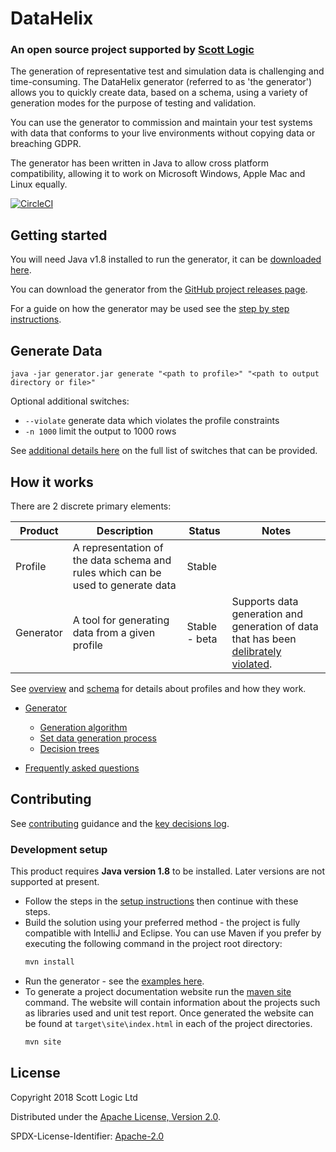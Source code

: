 <!-- Badges go here (see [shields.io](https://shields.io/), for examples). -->

# DataHelix

### An open source project supported by [Scott Logic](https://www.scottlogic.com/)
The generation of representative test and simulation data is challenging and time-consuming. The DataHelix generator (referred to as 'the generator') allows you to quickly create data, based on a schema, using a variety of generation modes for the purpose of testing and validation.

You can use the generator to commission and maintain your test systems with data that conforms to your live environments without copying data or breaching GDPR.

The generator has been written in Java to allow cross platform compatibility, allowing it to work on Microsoft Windows, Apple Mac and Linux equally.

[![CircleCI](https://circleci.com/gh/ScottLogic/datahelix.svg?style=svg)](https://circleci.com/gh/ScottLogic/datahelix)

## Getting started
You will need Java v1.8 installed to run the generator, it can be [downloaded here](https://www.java.com/en/download/manual.jsp).

You can download the generator from the [GitHub project releases page](https://github.com/ScottLogic/datahelix/releases/).

For a guide on how the generator may be used see the [step by step instructions](./docs/GettingStarted/StepByStepInstructions.md).

<!-- A few motivating and useful examples of how your project can be used. Spice this up with code blocks and potentially screenshots / videos ([LiceCap](https://www.cockos.com/licecap/) is great for this kind of thing) -->

## Generate Data
`java -jar generator.jar generate "<path to profile>" "<path to output directory or file>"`

Optional additional switches:
* `--violate` generate data which violates the profile constraints
* `-n 1000` limit the output to 1000 rows

See [additional details here](./docs/Options/GenerateOptions.md) on the full list of switches that can be provided.

## How it works

There are 2 discrete primary elements:

| Product | Description | Status | Notes |
| ---- | ---- | ---- | ---- |
| Profile | A representation of the data schema and rules which can be used to generate data | Stable | |
| Generator | A tool for generating data from a given profile | Stable - beta | Supports data generation and generation of data that has been [delibrately violated](./generator/docs/DeliberateViolation.md). |

See [overview](./docs/Profiles.md) and [schema](./docs/Schema.md) for details about profiles and how they work.

* [Generator](./generator/README.md)
  * [Generation algorithm](./generator/docs/GenerationAlgorithm.md)
  * [Set data generation process](./generator/docs/SetRestrictionAndGeneration.md)
  * [Decision trees](./docs/DecisionTrees/DecisionTrees.md)

* [Frequently asked questions](docs/FrequentlyAskedQuestions.md)

## Contributing

See [contributing](./.github/CONTRIBUTING.md) guidance and the [key decisions log](docs/KeyDecisions.md).

### Development setup

This product requires **Java version 1.8** to be installed. Later versions are not supported at present.
* Follow the steps in the [setup instructions](./generator/docs/GeneratorSetup.md) then continue with these steps.
* Build the solution using your preferred method - the project is fully compatible with IntelliJ and Eclipse. 
You can use Maven if you prefer by executing the following command in the project root directory:
    ```bash
    mvn install
    ```
* Run the generator - see the [examples here](./generator/README.md).
* To generate a project documentation website run the 
[maven site](https://maven.apache.org/guides/mini/guide-site.html) command. 
The website will contain information about the projects such as libraries used and unit test report.
Once generated the website can be found at `target\site\index.html` in each of the project directories.
    ```bash
    mvn site
    ```

## License

Copyright 2018 Scott Logic Ltd

Distributed under the [Apache License, Version 2.0](http://www.apache.org/licenses/LICENSE-2.0).

SPDX-License-Identifier: [Apache-2.0](https://spdx.org/licenses/Apache-2.0)
